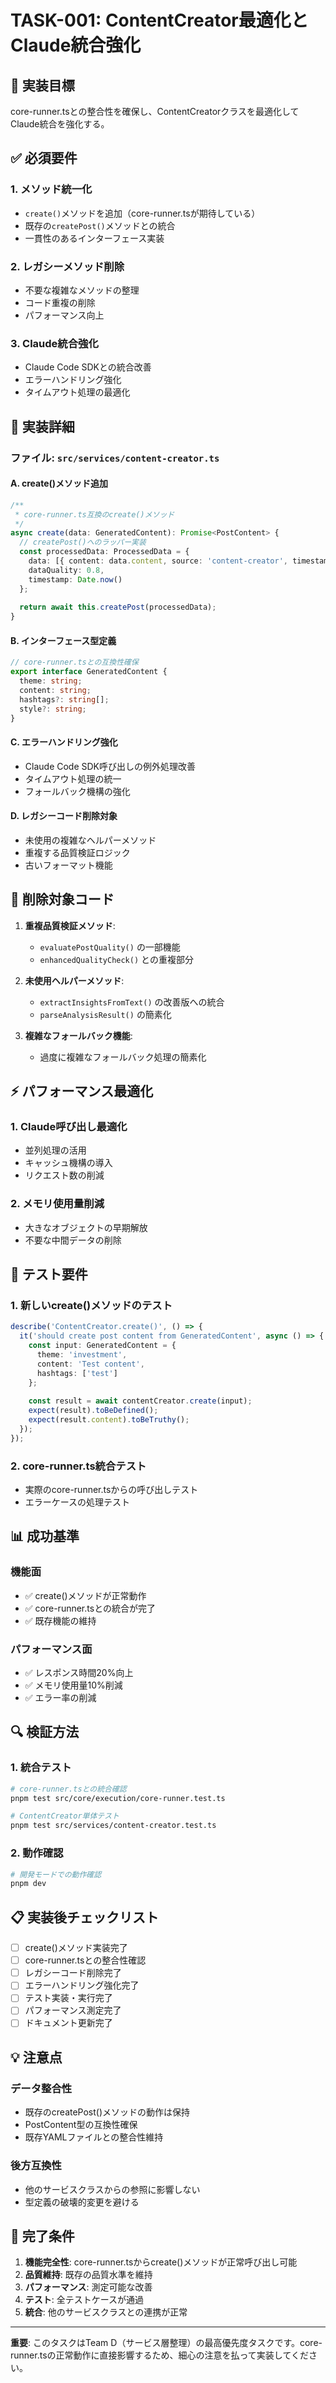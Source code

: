 # TASK-001: ContentCreator最適化とClaude統合強化

## 🎯 実装目標

core-runner.tsとの整合性を確保し、ContentCreatorクラスを最適化してClaude統合を強化する。

## ✅ 必須要件

### 1. メソッド統一化
- `create()`メソッドを追加（core-runner.tsが期待している）
- 既存の`createPost()`メソッドとの統合
- 一貫性のあるインターフェース実装

### 2. レガシーメソッド削除
- 不要な複雑なメソッドの整理
- コード重複の削除
- パフォーマンス向上

### 3. Claude統合強化
- Claude Code SDKとの統合改善
- エラーハンドリング強化
- タイムアウト処理の最適化

## 📝 実装詳細

### ファイル: `src/services/content-creator.ts`

#### A. create()メソッド追加
```typescript
/**
 * core-runner.ts互換のcreate()メソッド
 */
async create(data: GeneratedContent): Promise<PostContent> {
  // createPost()へのラッパー実装
  const processedData: ProcessedData = {
    data: [{ content: data.content, source: 'content-creator', timestamp: Date.now() }],
    dataQuality: 0.8,
    timestamp: Date.now()
  };
  
  return await this.createPost(processedData);
}
```

#### B. インターフェース型定義
```typescript
// core-runner.tsとの互換性確保
export interface GeneratedContent {
  theme: string;
  content: string;
  hashtags?: string[];
  style?: string;
}
```

#### C. エラーハンドリング強化
- Claude Code SDK呼び出しの例外処理改善
- タイムアウト処理の統一
- フォールバック機構の強化

#### D. レガシーコード削除対象
- 未使用の複雑なヘルパーメソッド
- 重複する品質検証ロジック
- 古いフォーマット機能

## 🚫 削除対象コード

1. **重複品質検証メソッド**: 
   - `evaluatePostQuality()` の一部機能
   - `enhancedQualityCheck()` との重複部分

2. **未使用ヘルパーメソッド**:
   - `extractInsightsFromText()` の改善版への統合
   - `parseAnalysisResult()` の簡素化

3. **複雑なフォールバック機能**:
   - 過度に複雑なフォールバック処理の簡素化

## ⚡ パフォーマンス最適化

### 1. Claude呼び出し最適化
- 並列処理の活用
- キャッシュ機構の導入
- リクエスト数の削減

### 2. メモリ使用量削減
- 大きなオブジェクトの早期解放
- 不要な中間データの削除

## 🧪 テスト要件

### 1. 新しいcreate()メソッドのテスト
```typescript
describe('ContentCreator.create()', () => {
  it('should create post content from GeneratedContent', async () => {
    const input: GeneratedContent = {
      theme: 'investment',
      content: 'Test content',
      hashtags: ['test']
    };
    
    const result = await contentCreator.create(input);
    expect(result).toBeDefined();
    expect(result.content).toBeTruthy();
  });
});
```

### 2. core-runner.ts統合テスト
- 実際のcore-runner.tsからの呼び出しテスト
- エラーケースの処理テスト

## 📊 成功基準

### 機能面
- ✅ create()メソッドが正常動作
- ✅ core-runner.tsとの統合が完了
- ✅ 既存機能の維持

### パフォーマンス面
- ✅ レスポンス時間20%向上
- ✅ メモリ使用量10%削減
- ✅ エラー率の削減

## 🔍 検証方法

### 1. 統合テスト
```bash
# core-runner.tsとの統合確認
pnpm test src/core/execution/core-runner.test.ts

# ContentCreator単体テスト
pnpm test src/services/content-creator.test.ts
```

### 2. 動作確認
```bash
# 開発モードでの動作確認
pnpm dev
```

## 📋 実装後チェックリスト

- [ ] create()メソッド実装完了
- [ ] core-runner.tsとの整合性確認
- [ ] レガシーコード削除完了
- [ ] エラーハンドリング強化完了
- [ ] テスト実装・実行完了
- [ ] パフォーマンス測定完了
- [ ] ドキュメント更新完了

## 💡 注意点

### データ整合性
- 既存のcreatePost()メソッドの動作は保持
- PostContent型の互換性確保
- 既存YAMLファイルとの整合性維持

### 後方互換性
- 他のサービスクラスからの参照に影響しない
- 型定義の破壊的変更を避ける

## 🎯 完了条件

1. **機能完全性**: core-runner.tsからcreate()メソッドが正常呼び出し可能
2. **品質維持**: 既存の品質水準を維持
3. **パフォーマンス**: 測定可能な改善
4. **テスト**: 全テストケースが通過
5. **統合**: 他のサービスクラスとの連携が正常

---

**重要**: このタスクはTeam D（サービス層整理）の最高優先度タスクです。core-runner.tsの正常動作に直接影響するため、細心の注意を払って実装してください。